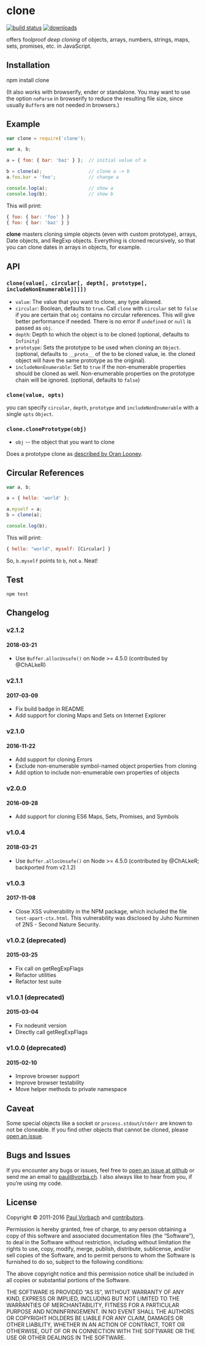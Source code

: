 # clone

[![build status](https://secure.travis-ci.org/pvorb/clone.svg)](http://travis-ci.org/pvorb/clone) [![downloads](https://img.shields.io/npm/dt/clone.svg)](http://npm-stat.com/charts.html?package=clone)

offers foolproof _deep cloning_ of objects, arrays, numbers, strings, maps,
sets, promises, etc. in JavaScript.


## Installation

npm install clone

(It also works with browserify, ender or standalone. You may want to use the
option `noParse` in browserify to reduce the resulting file size, since usually
`Buffer`s are not needed in browsers.)


## Example

~~~ javascript
var clone = require('clone');

var a, b;

a = { foo: { bar: 'baz' } };  // initial value of a

b = clone(a);                 // clone a -> b
a.foo.bar = 'foo';            // change a

console.log(a);               // show a
console.log(b);               // show b
~~~

This will print:

~~~ javascript
{ foo: { bar: 'foo' } }
{ foo: { bar: 'baz' } }
~~~

**clone** masters cloning simple objects (even with custom prototype), arrays,
Date objects, and RegExp objects. Everything is cloned recursively, so that you
can clone dates in arrays in objects, for example.


## API

### `clone(value[, circular[, depth[, prototype[, includeNonEnumerable]]]])`

  * `value`: The value that you want to clone, any type allowed.
  * `circular`: Boolean, defaults to `true`.
    Call `clone` with `circular` set to `false` if you are certain that `obj`
    contains no circular references. This will give better performance if
    needed. There is no error if `undefined` or `null` is passed as `obj`.
  * `depth`: Depth to which the object is to be cloned (optional,
    defaults to `Infinity`)
  * `prototype`: Sets the prototype to be used when cloning an `Object`.
    (optional, defaults to `__proto__` of the to be cloned value, ie. the cloned
    object will have the same prototype as the original).
  * `includeNonEnumerable`: Set to `true` if the non-enumerable properties
    should be cloned as well. Non-enumerable properties on the prototype chain
    will be ignored. (optional, defaults to `false`)

### `clone(value, opts)`

you can specify `circular`, `depth`, `prototype` and `includeNonEnumerable` with
a single `opts` `Object`.

### `clone.clonePrototype(obj)`

  * `obj` -- the object that you want to clone

Does a prototype clone as
[described by Oran Looney](http://oranlooney.com/functional-javascript/).


## Circular References

~~~ javascript
var a, b;

a = { hello: 'world' };

a.myself = a;
b = clone(a);

console.log(b);
~~~

This will print:

~~~ javascript
{ hello: "world", myself: [Circular] }
~~~

So, `b.myself` points to `b`, not `a`. Neat!


## Test

    npm test


## Changelog

### v2.1.2

#### 2018-03-21

  - Use `Buffer.allocUnsafe()` on Node >= 4.5.0 (contributed by @ChALkeR)

### v2.1.1

#### 2017-03-09

  - Fix build badge in README
  - Add support for cloning Maps and Sets on Internet Explorer

### v2.1.0

#### 2016-11-22

  - Add support for cloning Errors
  - Exclude non-enumerable symbol-named object properties from cloning
  - Add option to include non-enumerable own properties of objects

### v2.0.0

#### 2016-09-28

  - Add support for cloning ES6 Maps, Sets, Promises, and Symbols

### v1.0.4

#### 2018-03-21

  - Use `Buffer.allocUnsafe()` on Node >= 4.5.0 (contributed by @ChALkeR;
    backported from v2.1.2)

### v1.0.3

#### 2017-11-08

  - Close XSS vulnerability in the NPM package, which included the file
    `test-apart-ctx.html`. This vulnerability was disclosed by Juho Nurminen of
    2NS - Second Nature Security.

### v1.0.2 (deprecated)

#### 2015-03-25

  - Fix call on getRegExpFlags
  - Refactor utilities
  - Refactor test suite

### v1.0.1 (deprecated)

#### 2015-03-04

  - Fix nodeunit version
  - Directly call getRegExpFlags

### v1.0.0 (deprecated)

#### 2015-02-10

  - Improve browser support
  - Improve browser testability
  - Move helper methods to private namespace

## Caveat

Some special objects like a socket or `process.stdout`/`stderr` are known to not
be cloneable. If you find other objects that cannot be cloned, please [open an
issue](https://github.com/pvorb/clone/issues/new).


## Bugs and Issues

If you encounter any bugs or issues, feel free to [open an issue at
github](https://github.com/pvorb/clone/issues) or send me an email to
<paul@vorba.ch>. I also always like to hear from you, if you’re using my code.

## License

Copyright © 2011-2016 [Paul Vorbach](https://paul.vorba.ch/) and
[contributors](https://github.com/pvorb/clone/graphs/contributors).

Permission is hereby granted, free of charge, to any person obtaining a copy of
this software and associated documentation files (the “Software”), to deal in
the Software without restriction, including without limitation the rights to
use, copy, modify, merge, publish, distribute, sublicense, and/or sell copies of
the Software, and to permit persons to whom the Software is furnished to do so,
subject to the following conditions:

The above copyright notice and this permission notice shall be included in all
copies or substantial portions of the Software.

THE SOFTWARE IS PROVIDED “AS IS”, WITHOUT WARRANTY OF ANY KIND, EXPRESS OR
IMPLIED, INCLUDING BUT NOT LIMITED TO THE WARRANTIES OF MERCHANTABILITY, FITNESS
FOR A PARTICULAR PURPOSE AND NONINFRINGEMENT. IN NO EVENT SHALL THE AUTHORS OR
COPYRIGHT HOLDERS BE LIABLE FOR ANY CLAIM, DAMAGES OR OTHER LIABILITY, WHETHER
IN AN ACTION OF CONTRACT, TORT OR OTHERWISE, OUT OF OR IN CONNECTION WITH THE
SOFTWARE OR THE USE OR OTHER DEALINGS IN THE SOFTWARE.
